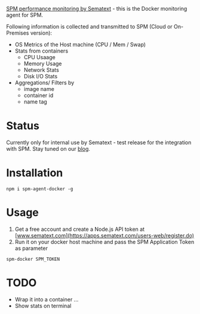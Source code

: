 
[SPM performance monitoring by Sematext](http://sematext.com/spm/) - this is the Docker monitoring agent for SPM.

Following information is collected and transmitted to SPM (Cloud or On-Premises version):

- OS Metrics of the Host machine (CPU / Mem / Swap) 
- Stats from containers
	- CPU Usaage
	- Memory Usage
	- Network Stats
	- Disk I/O Stats
- Aggregations/ Filters by 
  - image name
  - container id
  - name tag 

# Status

Currently only for internal use by Sematext - test release for the integration with SPM. 
Stay tuned on our [blog](http://blog.sematext.com).

# Installation 

```
npm i spm-agent-docker -g 
```

# Usage

1. Get a free account and create a Node.js API token at [www.sematext.com](https://apps.sematext.com/users-web/register.do)
2. Run it on your docker host machine and pass the SPM Application Token as parameter

```
spm-docker SPM_TOKEN
```


# TODO
- Wrap it into a container ...
- Show stats on terminal
